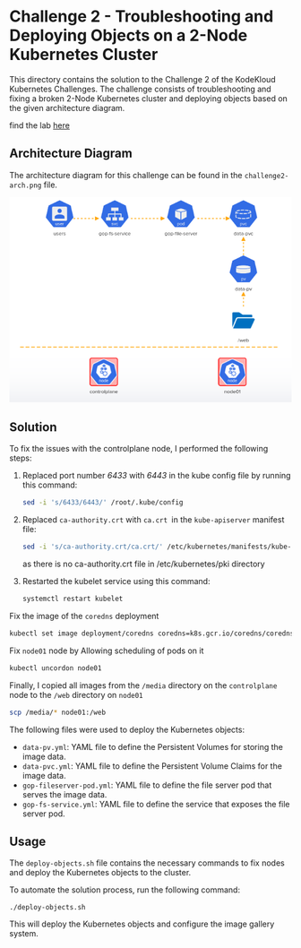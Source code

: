 # Challenge 2 - Troubleshooting and Deploying Objects on a 2-Node Kubernetes Cluster

This directory contains the solution to the Challenge 2 of the KodeKloud Kubernetes Challenges. The challenge consists of troubleshooting and fixing a broken 2-Node Kubernetes cluster and deploying objects based on the given architecture diagram.

find the lab [here](https://kodekloud.com/topic/lab-kubernetes-challenge-2/)

## Architecture Diagram

The architecture diagram for this challenge can be found in the `challenge2-arch.png` file.

![Challenge 2 Architecture Diagram](./challenge2-arch.png)

## Solution

To fix the issues with the controlplane node, I performed the following steps:

1. Replaced port number _6433_ with _6443_ in the kube config file by running this command:
    ```bash
    sed -i 's/6433/6443/' /root/.kube/config
    ```

2. Replaced `ca-authority.crt` with `ca.crt `in the `kube-apiserver` manifest file:
    ```bash
    sed -i 's/ca-authority.crt/ca.crt/' /etc/kubernetes/manifests/kube-apiserver.yaml
    ```
    as there is no ca-authority.crt file in /etc/kubernetes/pki directory

3. Restarted the kubelet service using this command:
    ```bash
    systemctl restart kubelet
    ```

Fix the image of the `coredns` deployment

```bash
kubectl set image deployment/coredns coredns=k8s.gcr.io/coredns/coredns:v1.8.6 -n kube-system
```

Fix `node01` node by Allowing scheduling of pods on it

```bash
kubectl uncordon node01
```

Finally, I copied all images from the `/media` directory on the `controlplane` node to the `/web` directory on `node01` 

```bash
scp /media/* node01:/web
```

The following files were used to deploy the Kubernetes objects:

- `data-pv.yml`: YAML file to define the Persistent Volumes for storing the image data.
- `data-pvc.yml`: YAML file to define the Persistent Volume Claims for the image data.
- `gop-fileserver-pod.yml`: YAML file to define the file server pod that serves the image data.
- `gop-fs-service.yml`: YAML file to define the service that exposes the file server pod.

## Usage

The `deploy-objects.sh` file contains the necessary commands to fix nodes and deploy the Kubernetes objects to the cluster.

To automate the solution process, run the following command:

```
./deploy-objects.sh
```

This will deploy the Kubernetes objects and configure the image gallery system.